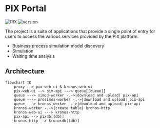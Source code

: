 # PIX Portal

![PIX](https://github.com/AutomatedProcessImprovement/pix-portal/actions/workflows/deploy.yaml/badge.svg)
![version](https://img.shields.io/github/v/tag/AutomatedProcessImprovement/pix-portal)

The project is a suite of applications that provide a single point of entry for users to access the various services provided by the PIX platform:

- Business process simulation model discovery
- Simulation
- Waiting time analysis

## Architecture

```mermaid
flowchart TD
    proxy --> pix-web-ui & kronos-web-ui
    pix-web-ui --> pix-api ---> queue[[queue]]
    queue ---> simod-worker -.->|download and upload| pix-api
    queue ---> prosimos-worker -.->|download and upload| pix-api
    queue ---> kronos-worker -.->|download and upload| pix-api
    kronos-worker -.->|create table| kronos-http
    kronos-web-ui ---> kronos-http
    pix-api --> pixdb[(db)]
    kronos-http --> kronosdb[(db)]
```
